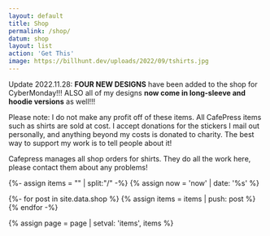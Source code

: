 ```yaml
---
layout: default
title: Shop
permalink: /shop/
datum: shop
layout: list
action: 'Get This'
image: https://billhunt.dev/uploads/2022/09/tshirts.jpg
---
```


Update 2022.11.28: **FOUR NEW DESIGNS** have been added to the shop for CyberMonday!!! ALSO all of my designs **now come in long-sleeve and hoodie versions** as well!!!

Please note: I do not make any profit off of these items. All CafePress items such as shirts are sold at cost. I accept donations for the stickers I mail out personally, and anything beyond my costs is donated to charity. The best way to support my work is to tell people about it!

Cafepress manages all shop orders for shirts. They do all the work here, please contact them about any problems!

{%- assign items = "" | split:"/" -%}
{% assign now = 'now' | date: '%s' %}

{%- for post in site.data.shop  %}
  {% assign items = items | push: post %}
{% endfor -%}

{% assign page = page | setval: 'items', items %}
